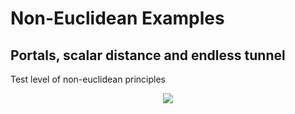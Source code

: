 # Non-Euclidean Examples
## Portals, scalar distance and endless tunnel

Test level of non-euclidean principles

<p align="center">
  <img src="https://media2.giphy.com/media/v1.Y2lkPTc5MGI3NjExYTY5ZDYxODJhMjE4YzVjN2Q0MzAzMzAzNDMyOTZkZGNlNTg4OTE5MSZlcD12MV9pbnRlcm5hbF9naWZzX2dpZklkJmN0PWc/2bDLApLCixrychuVte/giphy.gif  ">
</p>